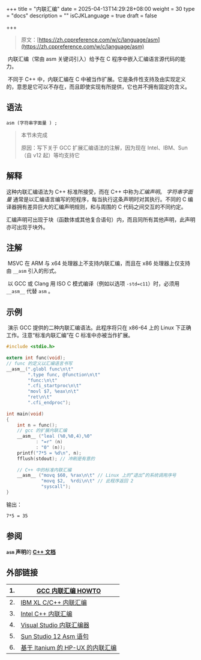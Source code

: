+++
title = "内联汇编"
date = 2025-04-13T14:29:28+08:00
weight = 30
type = "docs"
description = ""
isCJKLanguage = true
draft = false

+++

> 原文：[https://zh.cppreference.com/w/c/language/asm](https://zh.cppreference.com/w/c/language/asm)

​	内联汇编（常由 asm 关键词引入）给予在 C 程序中嵌入汇编语言源代码的能力。

​	不同于 C++ 中，内联汇编在 C 中被当作扩展。它是条件性支持及由实现定义的，意思是它可以不存在，而且即使实现有所提供，它也并不拥有固定的含义。

## 语法

`asm (字符串字面量 ) ;`



> 本节未完成 
>
> 原因：写下关于 GCC 扩展汇编语法的注解，因为现在 Intel、IBM、Sun（自 v12 起）等均支持它

## 解释

这种内联汇编语法为 C++ 标准所接受，而在 C++ 中称为*汇编声明*。 *字符串字面量* 通常是以汇编语言编写的短程序，每当执行这条声明时对其执行。不同的 C 编译器拥有差异巨大的汇编声明规则，和与周围的 C 代码之间交互的不同约定。

汇编声明可出现于块（函数体或其他复合语句）内，而且同所有其他声明，此声明亦可出现于块外。

## 注解

​	MSVC 在 ARM 与 x64 处理器上不支持内联汇编，而且在 x86 处理器上仅支持由 `__asm` 引入的形式。

​	以 GCC 或 Clang 用 ISO C 模式编译（例如以选项 `-std=c11`）时，必须用 `__asm__` 代替 `asm` 。

## 示例

​	演示 GCC 提供的二种内联汇编语法。此程序将只在 x86-64 上的 Linux 下正确工作。注意“标准内联汇编”在 C 标准中亦被当作扩展。

```c
#include <stdio.h>
 
extern int func(void);
// func 的定义以汇编语言书写
__asm__(".globl func\n\t"
        ".type func, @function\n\t"
        "func:\n\t"
        ".cfi_startproc\n\t"
        "movl $7, %eax\n\t"
        "ret\n\t"
        ".cfi_endproc");
 
int main(void)
{
    int n = func();
    // gcc 的扩展内联汇编
    __asm__ ("leal (%0,%0,4),%0"
           : "=r" (n)
           : "0" (n));
    printf("7*5 = %d\n", n);
    fflush(stdout); // 冲刷是有意的
 
    // C++ 中的标准内联汇编
    __asm__ ("movq $60, %rax\n\t" // Linux 上的“退出”的系统调用序号
             "movq $2,  %rdi\n\t" // 此程序返回 2
             "syscall");
}
```

输出：

```txt
7*5 = 35
```

## 参阅

**`asm` 声明**的 **[C++ 文档](https://zh.cppreference.com/w/cpp/language/asm)**

## 外部链接

| 1.   | [GCC 内联汇编 HOWTO](http://www.ibiblio.org/gferg/ldp/GCC-Inline-Assembly-HOWTO.html) |
| ---- | ------------------------------------------------------------ |
| 2.   | [IBM XL C/C++ 内联汇编](https://pic.dhe.ibm.com/infocenter/comphelp/v121v141/topic/com.ibm.xlcpp121.aix.doc/language_ref/asm.html) |
| 3.   | [Intel C++ 内联汇编](https://software.intel.com/en-us/cpp-compiler-developer-guide-and-reference-inline-assembly) |
| 4.   | [Visual Studio 内联汇编器](https://learn.microsoft.com/en-us/cpp/assembler/inline/inline-assembler.aspx) |
| 5.   | [Sun Studio 12 Asm 语句](https://blogs.oracle.com/x86be/entry/gcc_style_asm_inlining_support) |
| 6.   | [基于 Itanium 的 HP-UX 的内联汇编](https://h21007.www2.hp.com/portal/site/dspp/menuitem.863c3e4cbcdc3f3515b49c108973a801?ciid=4308e2f5bde02110e2f5bde02110275d6e10RCRD) |
